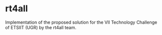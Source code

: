 # rt4all
Implementation of the proposed solution for the VII Technology Challenge of ETSIIT (UGR) by the rt4all team.
